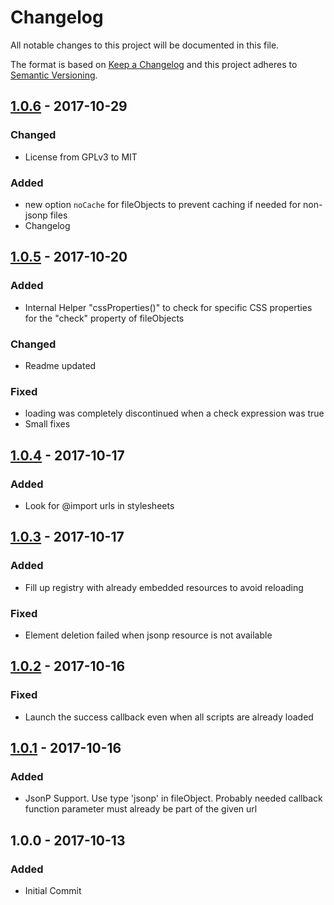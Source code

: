 # Changelog
All notable changes to this project will be documented in this file.

The format is based on [Keep a Changelog](http://keepachangelog.com/en/1.0.0/)
and this project adheres to [Semantic Versioning](http://semver.org/spec/v2.0.0.html).

## [1.0.6] - 2017-10-29
### Changed
- License from GPLv3 to MIT

### Added
- new option `noCache` for fileObjects to prevent caching if needed for non-jsonp files
- Changelog

## [1.0.5] - 2017-10-20
### Added
- Internal Helper "cssProperties()" to check for specific CSS properties for the "check" property of fileObjects

### Changed
- Readme updated

### Fixed
- loading was completely discontinued when a check expression was true
- Small fixes

## [1.0.4] - 2017-10-17
### Added
- Look for @import urls in stylesheets

## [1.0.3] - 2017-10-17
### Added
- Fill up registry with already embedded resources to avoid reloading

### Fixed
- Element deletion failed when jsonp resource is not available

## [1.0.2] - 2017-10-16
### Fixed
- Launch the success callback even when all scripts are already loaded

## [1.0.1] - 2017-10-16
### Added
- JsonP Support. Use type 'jsonp' in fileObject. Probably needed callback function parameter must already be part of the given url

## 1.0.0 - 2017-10-13
### Added
- Initial Commit

[Unreleased]: /../compare/v1.0.6...HEAD  
[1.0.6]: /../compare/v1.0.5...v1.0.6
[1.0.5]: /../compare/v1.0.4...v1.0.5
[1.0.4]: /../compare/v1.0.3...v1.0.4
[1.0.3]: /../compare/v1.0.2...v1.0.3
[1.0.2]: /../compare/v1.0.1...v1.0.2
[1.0.1]: /../compare/v1.0.0...v1.0.1
